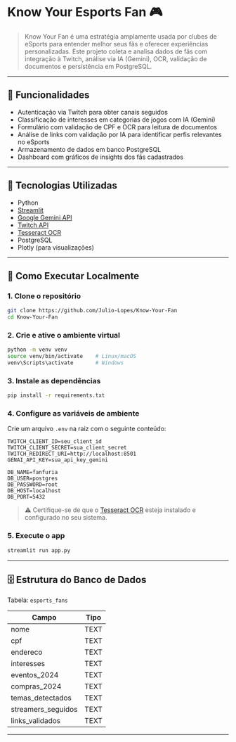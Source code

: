 # Know Your Esports Fan 🎮
> Know Your Fan é uma estratégia amplamente usada por clubes de eSports para entender melhor seus fãs e oferecer experiências personalizadas. Este projeto coleta e analisa dados de fãs com integração à Twitch, análise via IA (Gemini), OCR, validação de documentos e persistência em PostgreSQL.

---

## 🔧 Funcionalidades

- Autenticação via Twitch para obter canais seguidos
- Classificação de interesses em categorias de jogos com IA (Gemini)
- Formulário com validação de CPF e OCR para leitura de documentos
- Análise de links com validação por IA para identificar perfis relevantes no eSports
- Armazenamento de dados em banco PostgreSQL
- Dashboard com gráficos de insights dos fãs cadastrados

---

## 🧪 Tecnologias Utilizadas

- Python
- [Streamlit](https://streamlit.io)
- [Google Gemini API](https://ai.google.dev/)
- [Twitch API](https://dev.twitch.tv/)
- [Tesseract OCR](https://github.com/tesseract-ocr/tesseract)
- PostgreSQL
- Plotly (para visualizações)

---

## 🚀 Como Executar Localmente

### 1. Clone o repositório

```bash
git clone https://github.com/Julio-Lopes/Know-Your-Fan
cd Know-Your-Fan
```

### 2. Crie e ative o ambiente virtual

```bash
python -m venv venv
source venv/bin/activate    # Linux/macOS
venv\Scripts\activate       # Windows
```

### 3. Instale as dependências

```bash
pip install -r requirements.txt
```

### 4. Configure as variáveis de ambiente

Crie um arquivo `.env` na raiz com o seguinte conteúdo:

```env
TWITCH_CLIENT_ID=seu_client_id
TWITCH_CLIENT_SECRET=sua_client_secret
TWITCH_REDIRECT_URI=http://localhost:8501
GENAI_API_KEY=sua_api_key_gemini

DB_NAME=fanfuria
DB_USER=postgres
DB_PASSWORD=root
DB_HOST=localhost
DB_PORT=5432
```

> ⚠️ Certifique-se de que o [Tesseract OCR](https://github.com/tesseract-ocr/tesseract) esteja instalado e configurado no seu sistema.

### 5. Execute o app

```bash
streamlit run app.py
```

---

## 🗄️ Estrutura do Banco de Dados

Tabela: `esports_fans`

| Campo              | Tipo    |
|--------------------|---------|
| nome               | TEXT    |
| cpf                | TEXT    |
| endereco           | TEXT    |
| interesses         | TEXT    |
| eventos_2024       | TEXT    |
| compras_2024       | TEXT    |
| temas_detectados   | TEXT    |
| streamers_seguidos | TEXT    |
| links_validados    | TEXT    |

---
